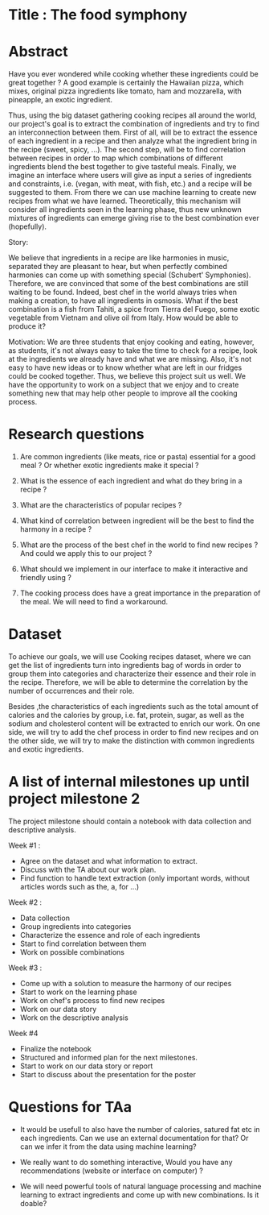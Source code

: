 # Title : The food symphony

# Abstract

Have you ever wondered while cooking whether these ingredients could be great together ? A good example is certainly the Hawaiian pizza, which mixes, original pizza ingredients like tomato, ham and mozzarella, with pineapple, an exotic ingredient.

Thus, using the big dataset gathering cooking recipes all around the world, our project's goal is to extract the combination of ingredients and try to find an interconnection between them.
First of all, will be to extract the essence of each ingredient in a recipe and then analyze what the ingredient bring in the recipe (sweet, spicy, ...). The second step, will be to find correlation between recipes in order to map which combinations of different ingredients blend the best together to give tasteful meals. Finally, we imagine an interface where users will give as input a series of ingredients and constraints, i.e. (vegan, with meat, with fish, etc.) and a recipe will be suggested to them. From there we can use machine learning to create new recipes from what we have learned. Theoretically, this mechanism will consider all ingredients seen in the learning phase, thus new unknown mixtures of ingredients can emerge giving rise to the best combination ever (hopefully).

Story:

We believe that ingredients in a recipe are like harmonies in music, separated they are pleasant to hear, but when perfectly combined harmonies can come up with something special (Schubert' Symphonies).
Therefore, we are convinced that some of the best combinations are still waiting to be found. Indeed, best chef in the world always tries when making a creation, to have all ingredients in osmosis. What if the best combination is a fish from Tahiti, a spice from Tierra del Fuego, some exotic vegetable from Vietnam and olive oil from Italy. How would be able to produce it?

Motivation: We are three students that enjoy cooking and eating, however, as students, it's not always easy to take the time to check for a recipe, look at the ingredients we already have and what we are missing. Also, it's not easy to have new ideas or to know whether what are left in our fridges could be cooked together.  Thus, we believe this project suit us well. We have the opportunity to work on a subject that we enjoy and to create something new that may help other people to improve all the cooking process.


# Research questions

1. Are common ingredients (like meats, rice or pasta) essential for a good meal ? Or whether exotic ingredients make it special ?

2. What is the essence of each ingredient and what do they bring in a recipe ?

3. What are the characteristics of popular recipes ?

4. What kind of correlation between ingredient will be the best to find the harmony in a recipe ?

5. What are the process of the best chef in the world to find new recipes ? And could we apply this to our project ?

6. What should we implement in our interface to make it interactive and friendly using ?

7. The cooking process does have a great importance in the preparation of the meal. We will need to find a workaround. 

# Dataset

To achieve our goals, we will use Cooking recipes dataset, where we can get the list of ingredients turn into ingredients bag of words in order to group them into categories and characterize their essence and their role in the recipe. Therefore, we will be able to determine the correlation by the number of occurrences and their role.

Besides ,the characteristics of each ingredients such as the total amount of calories and the calories by group, i.e. fat, protein, sugar, as well as the sodium and cholesterol content will be extracted to enrich our work. On one side, we will try to add the chef process in order to find new recipes and on the other side, we will try to make the distinction with common ingredients and exotic ingredients.


# A list of internal milestones up until project milestone 2

The project milestone should contain a notebook with data collection and descriptive analysis.

Week #1 :
- Agree on the dataset and what information to extract.
- Discuss with the TA about our work plan.
- Find function to handle text extraction (only important words, without articles words such as the, a, for ...)

Week #2 :
- Data collection
- Group ingredients into categories
- Characterize the essence and role of each ingredients
- Start to find correlation between them
- Work on possible combinations

Week #3 :
- Come up with a solution to measure the harmony of our recipes
- Start to work on the learning phase
- Work on chef's process to find new recipes
- Work on our data story
- Work on the descriptive analysis

Week #4
- Finalize the notebook
- Structured and informed plan for the next milestones.
- Start to work on our data story or report
- Start to discuss about the presentation for the poster

# Questions for TAa

- It would be usefull to also have the number of calories, satured fat etc in each ingredients. Can we use an external documentation for that? Or can we infer it from the data using machine learning?

- We really want to do something interactive, Would you have any recommendations (website or interface on computer) ?

- We will need powerful tools of natural language processing and machine learning to extract ingredients and come up with new combinations. Is it doable?
